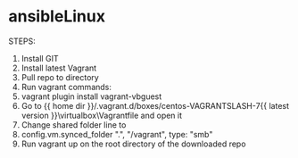 # ansibleLinux

STEPS:

1. Install GIT
2. Install latest Vagrant
3. Pull repo to directory
4. Run vagrant commands:
  2. vagrant plugin install vagrant-vbguest
5. Go to {{ home dir }}/.vagrant.d/boxes/centos-VAGRANTSLASH-7\{{ latest version }}\virtualbox\Vagrantfile and open it
6. Change shared folder line to
  1. config.vm.synced_folder ".", "/vagrant", type: "smb"
7. Run vagrant up on the root directory of the downloaded repo
